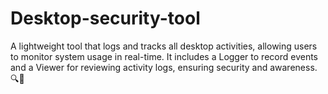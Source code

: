 # Desktop-security-tool
A lightweight tool that logs and tracks all desktop activities, allowing users to monitor system usage in real-time. It includes a Logger to record events and a Viewer for reviewing activity logs, ensuring security and awareness. 🔍🔐
